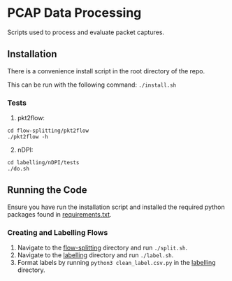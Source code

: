 # PCAP Data Processing
Scripts used to process and evaluate packet captures.

## Installation
There is a convenience install script in the root directory of the repo.

This can be run with the following command: `./install.sh`

### Tests
1. pkt2flow:
```
cd flow-splitting/pkt2flow
./pkt2flow -h
```
2. nDPI:
```
cd labelling/nDPI/tests
./do.sh
```

## Running the Code
Ensure you have run the installation script and installed the required python packages found in [requirements.txt](requirements.txt).
### Creating and Labelling Flows
1. Navigate to the [flow-splitting](flow-splitting) directory and run `./split.sh`.
2. Navigate to the [labelling](labelling) directory and run `./label.sh`.
3. Format labels by running `python3 clean_label.csv.py` in the [labelling](labelling) directory.